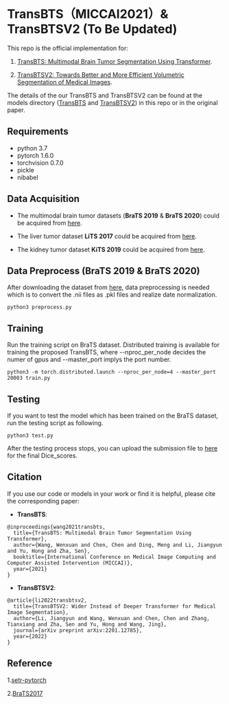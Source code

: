 # TransBTS（MICCAI2021）& TransBTSV2 (To Be Updated)

This repo is the official implementation for: 
1) [TransBTS: Multimodal Brain Tumor Segmentation Using Transformer](https://arxiv.org/pdf/2103.04430.pdf). 

2) [TransBTSV2: Towards Better and More Efficient Volumetric Segmentation of Medical Images](https://arxiv.org/abs/2201.12785). 

The details of the our TransBTS and TransBTSV2 can be found at the models directory ([TransBTS](https://github.com/Wenxuan-1119/TransBTS/tree/main/models/TransBTS) and [TransBTSV2](https://github.com/Wenxuan-1119/TransBTS/tree/main/models/TransBTSV2)) in this repo or in the original paper.

## Requirements
- python 3.7
- pytorch 1.6.0
- torchvision 0.7.0
- pickle
- nibabel

## Data Acquisition
- The multimodal brain tumor datasets (**BraTS 2019** & **BraTS 2020**) could be acquired from [here](https://ipp.cbica.upenn.edu/).

- The liver tumor dataset **LiTS 2017** could be acquired from [here](https://competitions.codalab.org/competitions/17094#participate-get-data).

- The kidney tumor dataset **KiTS 2019** could be acquired from [here](https://kits19.grand-challenge.org/data/).

## Data Preprocess (BraTS 2019 & BraTS 2020)
After downloading the dataset from [here](https://ipp.cbica.upenn.edu/), data preprocessing is needed which is to convert the .nii files as .pkl files and realize date normalization.

`python3 preprocess.py`

## Training
Run the training script on BraTS dataset. Distributed training is available for training the proposed TransBTS, where --nproc_per_node decides the numer of gpus and --master_port implys the port number.

`python3 -m torch.distributed.launch --nproc_per_node=4 --master_port 20003 train.py`

## Testing 
If  you want to test the model which has been trained on the BraTS dataset, run the testing script as following.

`python3 test.py`

After the testing process stops, you can upload the submission file to [here](https://ipp.cbica.upenn.edu/) for the final Dice_scores.

## Citation
If you use our code or models in your work or find it is helpful, please cite the corresponding paper:

- **TransBTS**:
```
@inproceedings{wang2021transbts,
  title={TransBTS: Multimodal Brain Tumor Segmentation Using Transformer},  
  author={Wang, Wenxuan and Chen, Chen and Ding, Meng and Li, Jiangyun and Yu, Hong and Zha, Sen},
  booktitle={International Conference on Medical Image Computing and Computer Assisted Intervention (MICCAI)},
  year={2021}
}
```

- **TransBTSV2**:
```
@article{li2022transbtsv2,
  title={TransBTSV2: Wider Instead of Deeper Transformer for Medical Image Segmentation},
  author={Li, Jiangyun and Wang, Wenxuan and Chen, Chen and Zhang, Tianxiang and Zha, Sen and Yu, Hong and Wang, Jing},
  journal={arXiv preprint arXiv:2201.12785},
  year={2022}
}
```

## Reference
1.[setr-pytorch](https://github.com/gupta-abhay/setr-pytorch)

2.[BraTS2017](https://github.com/MIC-DKFZ/BraTS2017)


